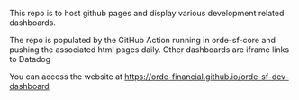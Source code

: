 This repo is to host github pages and display various development related dashboards.

The repo is populated by the GitHub Action running in orde-sf-core and pushing the associated html pages daily. Other dashboards
are iframe links to Datadog

You can access the website at https://orde-financial.github.io/orde-sf-dev-dashboard
